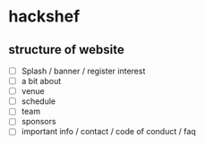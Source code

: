 # hackshef
## structure of website
- [ ] Splash / banner / register interest
- [ ] a bit about
- [ ] venue
- [ ] schedule
- [ ] team
- [ ] sponsors
- [ ] important info / contact / code of conduct / faq
